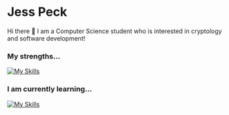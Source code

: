 # Jess Peck

Hi there 👋 I am a Computer Science student who is interested in cryptology and software development!

### My strengths...
[![My Skills](https://skillicons.dev/icons?i=py,cs)](https://skillicons.dev)

### I am currently learning...
[![My Skills](https://skillicons.dev/icons?i=java,ocaml)](https://skillicons.dev)
